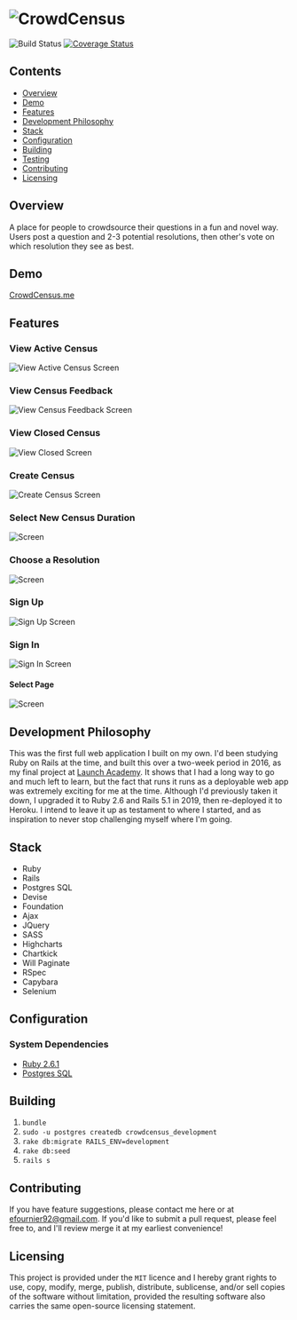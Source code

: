 # ![CrowdCensus](https://github.com/efournier92/CrowdCensus/blob/master/app/assets/img/logo/CrowdCensus_Logo.png?raw=true)

![Build Status](https://codeship.com/projects/5cdff990-01e8-0134-5ed2-5a840fcbac76/status?branch=master)
[![Coverage Status](https://coveralls.io/repos/github/efournier92/crowdcensus.me/badge.svg?branch=master)](https://coveralls.io/github/efournier92/crowdcensus.me?branch=master)

## Contents
- [Overview](#overview)
- [Demo](#demo)
- [Features](#features)
- [Development Philosophy](#development-philosophy)
- [Stack](#stack)
- [Configuration](#configuration)
- [Building](#building)
- [Testing](#testing)
- [Contributing](#contributing)
- [Licensing](#licensing)

## Overview
A place for people to crowdsource their questions in a fun and novel way. Users post a question and 2-3 potential resolutions, then other's vote on which resolution they see as best.

## Demo
[CrowdCensus.me](http://crowdcensus.herokuapp.com/)

## Features

### View Active Census
![View Active Census Screen](https://github.com/efournier92/CrowdCensus/blob/master/app/assets/img/screenshots/View_Active_Census.png?raw=true)

### View Census Feedback
![View Census Feedback Screen](https://github.com/efournier92/CrowdCensus/blob/master/app/assets/img/screenshots/View_Census_Feedback.png?raw=true)

### View Closed Census
![View Closed Screen](https://github.com/efournier92/CrowdCensus/blob/master/app/assets/img/screenshots/View_Closed_Census.png?raw=true)

### Create Census
![Create Census Screen](https://github.com/efournier92/CrowdCensus/blob/master/app/assets/img/screenshots/Create_Census.png?raw=true)

### Select New Census Duration
![ Screen](https://github.com/efournier92/CrowdCensus/blob/master/app/assets/img/screenshots/Create_Census_Select_Duration.png?raw=true)

### Choose a Resolution
![ Screen](https://github.com/efournier92/CrowdCensus/blob/master/app/assets/img/screenshots/Choose_Census_Resolution.png?raw=true)

### Sign Up
![Sign Up Screen](https://github.com/efournier92/CrowdCensus/blob/master/app/assets/img/screenshots/Auth_Sign_Up.png?raw=true)

### Sign In
![Sign In Screen](https://github.com/efournier92/CrowdCensus/blob/master/app/assets/img/screenshots/Auth_Sign_In.png?raw=true)

#### Select Page
![ Screen](https://github.com/efournier92/CrowdCensus/blob/master/app/assets/img/screenshots/Select_Page.png?raw=true)

## Development Philosophy
This was the first full web application I built on my own. I'd been studying Ruby on Rails at the time, and built this over a two-week period in 2016, as my final project at [Launch Academy](https://launchacademy.com/). It shows that I had a long way to go and much left to learn, but the fact that runs it runs as a deployable web app was extremely exciting for me at the time. Although I'd previously taken it down, I upgraded it to Ruby 2.6 and Rails 5.1 in 2019, then re-deployed it to Heroku. I intend to leave it up as testament to where I started, and as inspiration to never stop challenging myself where I'm going.

## Stack
- Ruby
- Rails
- Postgres SQL
- Devise
- Foundation
- Ajax
- JQuery
- SASS
- Highcharts
- Chartkick
- Will Paginate
- RSpec
- Capybara
- Selenium

## Configuration

### System Dependencies
- [Ruby 2.6.1](https://www.ruby-lang.org/en/news/2015/12/25/ruby-2-3-0-released/)
- [Postgres SQL](https://www.postgresql.org/)

## Building
1. `bundle`
2. `sudo -u postgres createdb crowdcensus_development`
3. `rake db:migrate RAILS_ENV=development`
4. `rake db:seed`
5. `rails s`

## Contributing
If you have feature suggestions, please contact me here or at efournier92@gmail.com. If you'd like to submit a pull request, please feel free to, and I'll review merge it at my earliest convenience!

## Licensing
This project is provided under the `MIT` licence and I hereby grant rights to use, copy, modify, merge, publish, distribute, sublicense, and/or sell copies of the software without limitation, provided the resulting software also carries the same open-source licensing statement.

